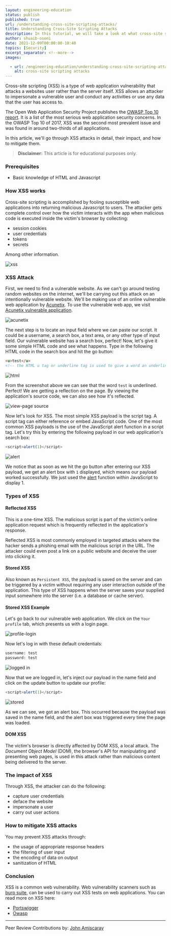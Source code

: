 ```yaml
---
layout: engineering-education
status: publish
published: true
url: /understanding-cross-site-scripting-attacks/
title: Understanding Cross-Site Scripting Attacks
description: In this tutorial, we will take a look at what cross-site scripting attacks are with simple hands-on examples.
author: shuaib-oseni
date: 2021-12-09T00:00:00-10:40
topics: [Security]
excerpt_separator: <!--more-->
images:

  - url: /engineering-education/understanding-cross-site-scripting-attacks/hero.png
    alt: cross-site scripting attacks
---
```

Cross-site scripting (XSS) is a type of web application vulnerability that attacks a websites user rather than the server itself. XSS allows an attacker to impersonate a vulnerable user and conduct any activities or use any data that the user has access to.
<!--more-->
The Open Web Application Security Project publishes the [OWASP Top 10 report](https://owasp.org/www-project-top-ten/2017/A7_2017-Cross-Site_Scripting_(XSS)). It is a list of the most serious web application security concerns. In the OWASP Top 10 of 2017, XSS was the second most prevalent issue and was found in around two-thirds of all applications.

In this article, we'll go through XSS attacks in detail, their impact, and how to mitigate them.

> **Disclaimer:** This article is for educational purposes only.

### Prerequisites

- Basic knowledge of HTML and Javascript

### How XSS works
Cross-site scripting is accomplished by fooling susceptible web applications into returning malicious Javascript to users. The attacker gets complete control over how the victim interacts with the app when malicious code is executed inside the victim's browser by collecting:

- session cookies 
- user credentials 
- tokens
- secrets

Among other information.

![xss](/engineering-education/understanding-cross-site-scripting-attacks/xss.png)

### XSS Attack
First, we need to find a vulnerable website. As we can't go around testing random websites on the internet, we'll be carrying out this attack on an intentionally vulnerable website. We'll be making use of an online vulnerable web application by [Acunetix](https://acunetix.com). To use the vulnerable web app, we visit [Acunetix vulnerable application](http://testphp.vulnweb.com/).

![acunetix](/engineering-education/understanding-cross-site-scripting-attacks/acunetix.png)

The next step is to locate an input field where we can paste our script. It could be a username, a search box, a text area, or any other type of input field. Our vulnerable website has a search box, perfect! Now, let's give it some simple HTML code and see what happens. Type in the following HTML code in the search box and hit the go button:

```html
<u>test</u>
<!-- the HTML u tag or underline tag is used to give a word an underline in HTML -->
```

![html](/engineering-education/understanding-cross-site-scripting-attacks/u.png)

From the screenshot above we can see that the word `test` is underlined. Perfect! We are getting a reflection on the page. By viewing the application's source code, we can also see how it's reflected.

![view-page source](/engineering-education/understanding-cross-site-scripting-attacks/test1.png)

Now let's look for XSS. The most simple XSS payload is the script tag. A script tag can either reference or embed JavaScript code. One of the most common XSS payloads is the use of the JavaScript alert function in a script tag. Let's try this by entering the following payload in our web application's search box:

```javascript
<script>alert(1)</script>
```

![alert](/engineering-education/understanding-cross-site-scripting-attacks/alert.png)

We notice that as soon as we hit the go button after entering our XSS payload, we get an alert box with `1` displayed, which means our payload worked successfully. We just used the [alert](https://www.w3schools.com/jsref/met_win_alert.asp) function within JavaScript to display 1.

### Types of XSS

#### Reflected XSS
This is a one-time XSS. The malicious script is part of the victim's online application request which is frequently reflected in the application's response.

Reflected XSS is most commonly employed in targeted attacks where the hacker sends a phishing email with the malicious script in the URL. The attacker could even post a link on a public website and deceive the user into clicking it.

#### Stored XSS
Also known as `Persistent XSS`, the payload is saved on the server and can be triggered by a victim without requiring any user interaction outside of the application. This type of XSS happens when the server saves your supplied input somewhere into the server (i.e. a database or cache server).

#### Stored XSS Example
Let's go back to our vulnerable web application. We click on the `Your profile` tab, which presents us with a login page.

![profile-login](/engineering-education/understanding-cross-site-scripting-attacks/profile-login.png)

Now let's log in with these default credentials: 

```bash
username: test
password: test
```

![logged in](/engineering-education/understanding-cross-site-scripting-attacks/in.png)

Now that we are logged in, let's inject our payload in the name field and click on the update button to update our profile:

```javascript
<script>alert(1)</script>
```

![stored](/engineering-education/understanding-cross-site-scripting-attacks/stored.png)

As we can see, we got an alert box. This occurred because the payload was saved in the name field, and the alert box was triggered every time the page was loaded.

#### DOM XSS
The victim's browser is directly affected by DOM XSS, a local attack. The *Document Object Model* (DOM), the browser's API for manipulating and presenting web pages, is used in this attack rather than malicious content being delivered to the server.

### The impact of XSS
Through XSS, the attacker can do the following:
- capture user credentials
- deface the website 
- impersonate a user 
- carry out user actions

### How to mitigate XSS attacks
You may prevent XSS attacks through:
- the usage of appropriate response headers
- the filtering of user input
- the encoding of data on output
- sanitization of HTML

### Conclusion
XSS is a common web vulnerability. Web vulnerability scanners such as [burp suite](https://portswigger.net/burp), can be used to carry out XSS tests on web applications. You can read more on XSS here:

- [Portswigger](https://portswigger.net/web-security/cross-site-scripting)
- [Owasp](https://owasp.org/www-community/attacks/xss/)

---
Peer Review Contributions by: [John Amiscaray](/engineering-education/authors/john-amiscaray/)
